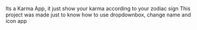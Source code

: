 Its a Karma App, it just show your karma according to your zodiac sign
This project was made just to know how to use dropdownbox, change name and icon app

